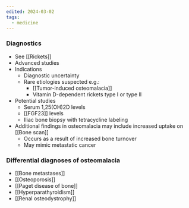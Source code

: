 ```yaml
---
edited: 2024-03-02
tags:
  - medicine
---
```

### Diagnostics
- See [[Rickets]]
- Advanced studies 
- Indications
   - Diagnostic uncertainty
   - Rare etiologies suspected e.g.:
	  - [[Tumor-induced osteomalacia]]
	  - Vitamin D-dependent rickets type I or type II
- Potential studies
   - Serum 1,25(OH)2D levels
   - [[FGF23]] levels
   - Iliac bone biopsy with tetracycline labeling
- Additional findings in osteomalacia may include increased uptake on [[Bone scan]] 
	- Occurs as a result of increased bone turnover
	- May mimic metastatic cancer


### Differential diagnoses of osteomalacia
- [[Bone metastases]]
- [[Osteoporosis]]
- [[Paget disease of bone]]
- [[Hyperparathyroidism]]
- [[Renal osteodystrophy]]
